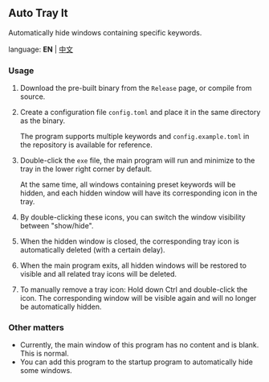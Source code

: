 ## Auto Tray It

Automatically hide windows containing specific keywords. 

language: **EN** | [中文](./README_CN.md)

### Usage

1. Download the pre-built binary from the `Release` page, or compile from source.

2. Create a configuration file `config.toml` and place it in the same directory as the binary.

   The program supports multiple keywords and `config.example.toml` in the repository is available for reference.

3. Double-click the `exe` file, the main program will run and minimize to the tray in the lower right corner by default. 

   At the same time, all windows containing preset keywords will be hidden, and each hidden window will have its corresponding icon in the tray.

4. By double-clicking these icons, you can switch the window visibility between "show/hide".

5. When the hidden window is closed, the corresponding tray icon is automatically deleted (with a certain delay).

6. When the main program exits, all hidden windows will be restored to visible and all related tray icons will be deleted.

7. To manually remove a tray icon: Hold down Ctrl and double-click the icon. The corresponding window will be visible again and will no longer be automatically hidden.

### Other matters

+ Currently, the main window of this program has no content and is blank. This is normal.
+ You can add this program to the startup program to automatically hide some windows.

